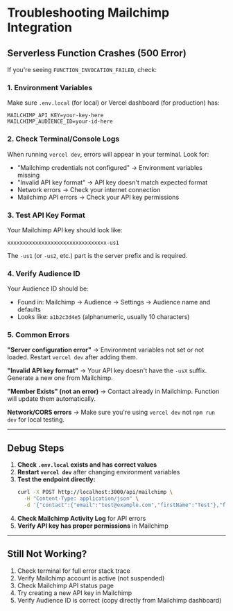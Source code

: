 # Troubleshooting Mailchimp Integration

## Serverless Function Crashes (500 Error)

If you're seeing `FUNCTION_INVOCATION_FAILED`, check:

### 1. Environment Variables
Make sure `.env.local` (for local) or Vercel dashboard (for production) has:
```env
MAILCHIMP_API_KEY=your-key-here
MAILCHIMP_AUDIENCE_ID=your-id-here
```

### 2. Check Terminal/Console Logs
When running `vercel dev`, errors will appear in your terminal. Look for:
- "Mailchimp credentials not configured" → Environment variables missing
- "Invalid API key format" → API key doesn't match expected format
- Network errors → Check your internet connection
- Mailchimp API errors → Check your API key permissions

### 3. Test API Key Format
Your Mailchimp API key should look like:
```
xxxxxxxxxxxxxxxxxxxxxxxxxxxxxxxx-us1
```
The `-us1` (or `-us2`, etc.) part is the server prefix and is required.

### 4. Verify Audience ID
Your Audience ID should be:
- Found in: Mailchimp → Audience → Settings → Audience name and defaults
- Looks like: `a1b2c3d4e5` (alphanumeric, usually 10 characters)

### 5. Common Errors

**"Server configuration error"**
→ Environment variables not set or not loaded. Restart `vercel dev` after adding them.

**"Invalid API key format"**
→ Your API key doesn't have the `-usX` suffix. Generate a new one from Mailchimp.

**"Member Exists" (not an error)**
→ Contact already in Mailchimp. Function will update them automatically.

**Network/CORS errors**
→ Make sure you're using `vercel dev` not `npm run dev` for local testing.

---

## Debug Steps

1. **Check `.env.local` exists and has correct values**
2. **Restart `vercel dev`** after changing environment variables
3. **Test the endpoint directly:**
   ```bash
   curl -X POST http://localhost:3000/api/mailchimp \
     -H "Content-Type: application/json" \
     -d '{"contact":{"email":"test@example.com","firstName":"Test"},"formType":"contact"}'
   ```
4. **Check Mailchimp Activity Log** for API errors
5. **Verify API key has proper permissions** in Mailchimp

---

## Still Not Working?

1. Check terminal for full error stack trace
2. Verify Mailchimp account is active (not suspended)
3. Check Mailchimp API status page
4. Try creating a new API key in Mailchimp
5. Verify Audience ID is correct (copy directly from Mailchimp dashboard)

